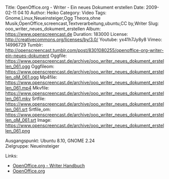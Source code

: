 Title: OpenOffice.org - Writer - Ein neues Dokument erstellen
Date: 2009-02-11 04:10
Author: Heiko
Category: Video
Tags: Gnome,Linux,Neueinsteiger,Ogg Theora,ohne Musik,OpenOffice,screencast,Textverarbeitung,ubuntu,CC by,Writer
Slug: ooo_writer_neues_dokument_erstellen
Album: https://www.openscreencast.de
Duration: 183000
License: http://creativecommons.org/licenses/by/3.0/
Youtube: yx41h7Jy8y8
Vimeo: 14996729
Tumblr: http://openscreencast.tumblr.com/post/8301080255/openoffice-org-writer-ein-neues-dokument
Oggfile: https://www.openscreencast.de/archive/ooo_writer_neues_dokument_erstellen_061.ogg
Oggfileom: https://www.openscreencast.de/archive/ooo_writer_neues_dokument_erstellen_oM_061.ogg
Mp4file: https://www.openscreencast.de/archive/ooo_writer_neues_dokument_erstellen_061.mp4
Mkvfile: https://www.openscreencast.de/archive/ooo_writer_neues_dokument_erstellen_061.mkv
Srtfile: https://www.openscreencast.de/archive/ooo_writer_neues_dokument_erstellen_061.srt
Srtfile_om: https://www.openscreencast.de/archive/ooo_writer_neues_dokument_erstellen_oM_061.srt
Image: https://www.openscreencast.de/archive/ooo_writer_neues_dokument_erstellen_061.png

Ausgangspunkt: Ubuntu 8.10, GNOME 2.24  
Zielgruppe: Neueinsteiger  

Links:

  * [OpenOffice.org - Writer Handbuch](http://oooauthors.org/de/veroeffentlicht/writer/)
  * [OpenOffice.org](http://de.openoffice.org/)

